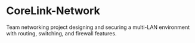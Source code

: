 # CoreLink-Network
Team networking project designing and securing a multi-LAN environment with routing, switching, and firewall features.
